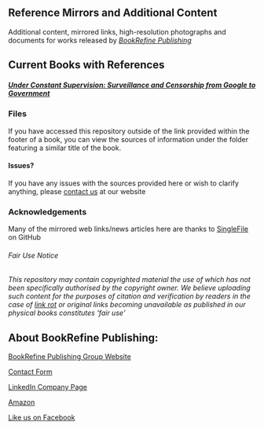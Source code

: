 ## Reference Mirrors and Additional Content

Additional content, mirrored links, high-resolution photographs and documents for works released by *[BookRefine Publishing](https://bookrefine.com)*

## Current Books with References
##### [Under Constant Supervision: *Surveillance and Censorship from Google to Government*](https://github.com/BookRefine/references/tree/master/supervision)


### Files
If you have accessed this repository outside of the link provided within the footer of a book, you can view the sources of information under the folder featuring a similar title of the book.

#### Issues?
If you have any issues with the sources provided here or wish to clarify anything, please [contact us](https://bookrefine.com/contact-us/) at our website

### Acknowledgements
Many of the mirrored web links/news articles here are thanks to [SingleFile](https://github.com/gildas-lormeau/SingleFile) on GitHub


###### Fair Use Notice

_This repository may contain copyrighted material the use of which has not been specifically authorised by the copyright owner. We believe uploading such content for the purposes of citation and verification by readers in the case of [link rot](https://en.wikipedia.org/wiki/Link_rot) or original links becoming unavailable as published in our physical books constitutes 'fair use'_

## About BookRefine Publishing:
[BookRefine Publishing Group Website](https://bookrefine.com)

[Contact Form](https://bookrefine.com/contact)

[LinkedIn Company Page](https://www.linkedin.com/company/bookrefine/)

[Amazon](https://www.amazon.com/s?k=BookRefine+Publishing&ref=nb_sb_noss)

[Like us on Facebook](https://www.facebook.com/bookrefine/)
